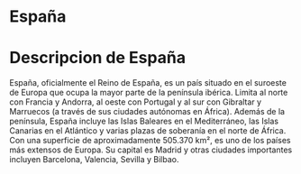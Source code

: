 # España

# Descripcion de España
España, oficialmente el Reino de España, es un país situado en el suroeste de Europa que ocupa la mayor parte de la península ibérica. Limita al norte con Francia y Andorra, al oeste con Portugal y al sur con Gibraltar y Marruecos (a través de sus ciudades autónomas en África). Además de la península, España incluye las Islas Baleares en el Mediterráneo, las Islas Canarias en el Atlántico y varias plazas de soberanía en el norte de África. Con una superficie de aproximadamente 505.370 km², es uno de los países más extensos de Europa. Su capital es Madrid y otras ciudades importantes incluyen Barcelona, Valencia, Sevilla y Bilbao.
